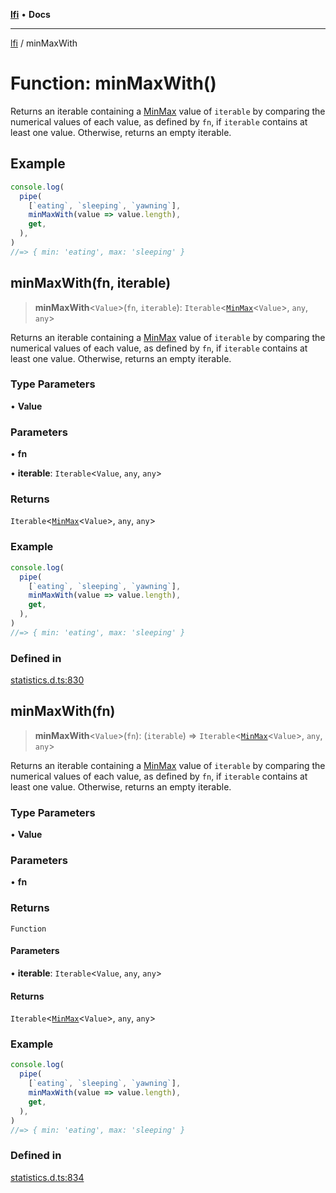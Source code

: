 [**lfi**](../readme.md) • **Docs**

***

[lfi](../globals.md) / minMaxWith

# Function: minMaxWith()

Returns an iterable containing a [MinMax](../type-aliases/MinMax.md) value of `iterable` by
comparing the numerical values of each value, as defined by `fn`, if
`iterable` contains at least one value. Otherwise, returns an empty iterable.

## Example

```js
console.log(
  pipe(
    [`eating`, `sleeping`, `yawning`],
    minMaxWith(value => value.length),
    get,
  ),
)
//=> { min: 'eating', max: 'sleeping' }
```

## minMaxWith(fn, iterable)

> **minMaxWith**\<`Value`\>(`fn`, `iterable`): `Iterable`\<[`MinMax`](../type-aliases/MinMax.md)\<`Value`\>, `any`, `any`\>

Returns an iterable containing a [MinMax](../type-aliases/MinMax.md) value of `iterable` by
comparing the numerical values of each value, as defined by `fn`, if
`iterable` contains at least one value. Otherwise, returns an empty iterable.

### Type Parameters

• **Value**

### Parameters

• **fn**

• **iterable**: `Iterable`\<`Value`, `any`, `any`\>

### Returns

`Iterable`\<[`MinMax`](../type-aliases/MinMax.md)\<`Value`\>, `any`, `any`\>

### Example

```js
console.log(
  pipe(
    [`eating`, `sleeping`, `yawning`],
    minMaxWith(value => value.length),
    get,
  ),
)
//=> { min: 'eating', max: 'sleeping' }
```

### Defined in

[statistics.d.ts:830](https://github.com/TomerAberbach/lfi/blob/d7a0f90dd72245d6efd6bd97c58a78b3f3028f25/src/operations/statistics.d.ts#L830)

## minMaxWith(fn)

> **minMaxWith**\<`Value`\>(`fn`): (`iterable`) => `Iterable`\<[`MinMax`](../type-aliases/MinMax.md)\<`Value`\>, `any`, `any`\>

Returns an iterable containing a [MinMax](../type-aliases/MinMax.md) value of `iterable` by
comparing the numerical values of each value, as defined by `fn`, if
`iterable` contains at least one value. Otherwise, returns an empty iterable.

### Type Parameters

• **Value**

### Parameters

• **fn**

### Returns

`Function`

#### Parameters

• **iterable**: `Iterable`\<`Value`, `any`, `any`\>

#### Returns

`Iterable`\<[`MinMax`](../type-aliases/MinMax.md)\<`Value`\>, `any`, `any`\>

### Example

```js
console.log(
  pipe(
    [`eating`, `sleeping`, `yawning`],
    minMaxWith(value => value.length),
    get,
  ),
)
//=> { min: 'eating', max: 'sleeping' }
```

### Defined in

[statistics.d.ts:834](https://github.com/TomerAberbach/lfi/blob/d7a0f90dd72245d6efd6bd97c58a78b3f3028f25/src/operations/statistics.d.ts#L834)
